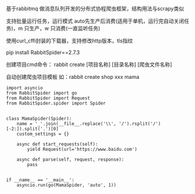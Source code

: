 基于rabbitmq 做消息队列开发的分布式协程爬虫框架，结构用法与scrapy类似

支持批量运行任务，运行模式 auto先生产后消费(适用于单机，运行完自动关闭任务)，m 只生产，w 只消费(一直监听任务)

使用curl_cffi封装的下载器，支持修改http版本，tls指纹

pip install RabbitSpider==2.7.3

创建项目cmd命令：
    rabbit create [项目名称] [目录名称] [爬虫文件名称]

自动创建爬虫项目模板
如：rabbit create shop xxx mama

    import asyncio
    from RabbitSpider import go
    from RabbitSpider import Request
    from RabbitSpider.spider import Spider
    
    
    class MamaSpider(Spider):
        name = '_'.join(__file__.replace('\\', '/').rsplit('/')[-2:]).split('.')[0]
        custom_settings = {}
    
        async def start_requests(self):
            yield Request(url='https://www.baidu.com')
    
        async def parse(self, request, response):
            pass
    
    
    if __name__ == '__main__':
        asyncio.run(go(MamaSpider, 'auto', 1))



